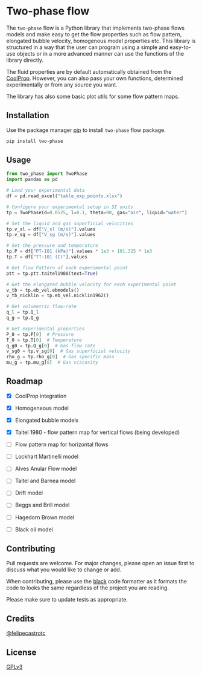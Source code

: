 # Two-phase flow

The `two-phase` flow is a Python library that implements two-phase flows models and make easy to get the flow properties such as flow pattern, elongated bubble velocity, homogenous model properties etc. This library is structured in a way that the user can program using a simple and easy-to-use objects or in a more advanced manner can use the functions of the library directly.

The fluid properties are by default automatically obtained from the [CoolProp](https://github.com/CoolProp/CoolProp). However, you can also pass your own functions, determined experimentally or from any source you want.

The library has also some basic plot utils for some flow pattern maps.

## Installation

Use the package manager [pip](https://pip.pypa.io/en/stable/) to install `two-phase` flow package.

```bash
pip install two-phase
```

## Usage

```python
from two_phase import TwoPhase
import pandas as pd

# Load your experimental data
df = pd.read_excel("table_exp_points.xlsx")

# Configure your experimental setup in SI units
tp = TwoPhase(d=0.0525, l=8.1, theta=90, gas="air", liquid="water")

# Set the liquid and gas superficial velocities
tp.v_sl = df["V_sl (m/s)"].values
tp.v_sg = df["V_sg (m/s)"].values

# Set the pressure and temperature
tp.P = df["PT-101 (kPa)"].values * 1e3 + 101.325 * 1e3
tp.T = df["TT-101 (C)"].values

# Get flow Pattern of each experimental point
ptt = tp.ptt.taitel1980(text=True)

# Get the elongated bubble velocity for each experimental point
v_tb = tp.eb_vel.ebmodels()
v_tb_nicklin = tp.eb_vel.nicklin1962()

# Get volumetric flow-rate
q_l = tp.Q_l
q_g = tp.Q_g

# Get experimental properties
P_0 = tp.P[0]  # Pressure
T_0 = tp.T[0]  # Temperature
q_g0 = tp.Q_g[0]  # Gas flow rate
v_sg0 = tp.v_sg[0]  # Gas superficial velocity
rho_g = tp.rho_g[0]  # Gas specific mass
mu_g = tp.mu_g[0]  # Gas viscosity
```

## Roadmap

- [x] CoolProp integration
- [x] Homogeneous model
- [x] Elongated bubble models
- [x] Taitel 1980 - flow pattern map for vertical flows (being developed)
- [ ] Flow pattern map for horizontal flows
- [ ] Lockhart Martinelli model
- [ ] Alves Anular Flow model
- [ ] Taitel and Barnea model
- [ ] Drift model
- [ ] Beggs and Brill model
- [ ] Hagedorn Brown model
- [ ] Black oil model


## Contributing
Pull requests are welcome. For major changes, please open an issue first to discuss what you would like to change or add.

When contributing, please use the [black](https://github.com/psf/black) code formatter as it formats the code to looks the  same regardless of the project you are reading.

Please make sure to update tests as appropriate.

## Credits

[@felipecastrotc](https://github.com/felipecastrotc/)

## License
[GPLv3](https://choosealicense.com/licenses/gpl-3.0/)
